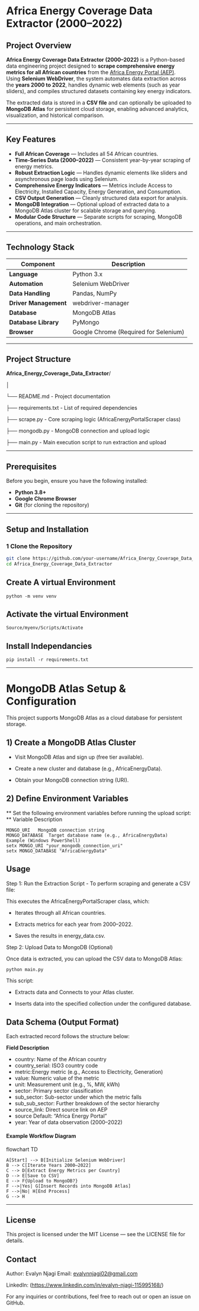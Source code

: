 # Africa Energy Coverage Data Extractor (2000–2022)

## Project Overview

**Africa Energy Coverage Data Extractor (2000–2022)** is a Python-based data engineering project designed to **scrape comprehensive energy metrics for all African countries** from the [Africa Energy Portal (AEP)](https://africa-energy-portal.org).  
Using **Selenium WebDriver**, the system automates data extraction across the **years 2000 to 2022**, handles dynamic web elements (such as year sliders), and compiles structured datasets containing key energy indicators.

The extracted data is stored in a **CSV file** and can optionally be uploaded to **MongoDB Atlas** for persistent cloud storage, enabling advanced analytics, visualization, and historical comparison.

---

## Key Features

- **Full African Coverage** — Includes all 54 African countries.  
- **Time-Series Data (2000–2022)** — Consistent year-by-year scraping of energy metrics.  
- **Robust Extraction Logic** — Handles dynamic elements like sliders and asynchronous page loads using Selenium.  
- **Comprehensive Energy Indicators** — Metrics include Access to Electricity, Installed Capacity, Energy Generation, and Consumption.  
- **CSV Output Generation** — Cleanly structured data export for analysis.  
- **MongoDB Integration** — Optional upload of extracted data to a MongoDB Atlas cluster for scalable storage and querying.  
- **Modular Code Structure** — Separate scripts for scraping, MongoDB operations, and main orchestration.

---

## Technology Stack

| Component | Description |
|------------|-------------|
| **Language** | Python 3.x |
| **Automation** | Selenium WebDriver |
| **Data Handling** | Pandas, NumPy |
| **Driver Management** | webdriver-manager |
| **Database** | MongoDB Atlas |
| **Database Library** | PyMongo |
| **Browser** | Google Chrome (Required for Selenium) |

---

## Project Structure
**Africa_Energy_Coverage_Data_Extractor**/

│

└── README.md - Project documentation

├── requirements.txt - List of required dependencies

├── scrape.py - Core scraping logic (AfricaEnergyPortalScraper class)

├── mongodb.py - MongoDB connection and upload logic

├── main.py - Main execution script to run extraction and upload


---

##  Prerequisites

Before you begin, ensure you have the following installed:

- **Python 3.8+**
- **Google Chrome Browser**
- **Git** (for cloning the repository)

---

##  Setup and Installation

### 1️ Clone the Repository
```bash
git clone https://github.com/your-username/Africa_Energy_Coverage_Data_Extractor.git
cd Africa_Energy_Coverage_Data_Extractor
```
## Create A virtual Environment
```
python -m venv venv
```
## Activate the virtual Environment
```
Source/myenv/Scripts/Activate
```
## Install Independancies
```
pip install -r requirements.txt
```
--- 
# MongoDB Atlas Setup & Configuration

This project supports MongoDB Atlas as a cloud database for persistent storage.

## 1) Create a MongoDB Atlas Cluster

- Visit MongoDB Atlas and sign up (free tier available).

- Create a new cluster and database (e.g., AfricaEnergyData).

- Obtain your MongoDB connection string (URI).

## 2) Define Environment Variables

** Set the following environment variables before running the upload script: **
Variable	Description
```
MONGO_URI	MongoDB connection string
MONGO_DATABASE	Target database name (e.g., AfricaEnergyData)
Example (Windows PowerShell)
setx MONGO_URI "your_mongodb_connection_uri"
setx MONGO_DATABASE "AfricaEnergyData"
```

## Usage

Step 1: Run the Extraction Script - To perform scraping and generate a CSV file:


This executes the AfricaEnergyPortalScraper class, which:

- Iterates through all African countries.

- Extracts metrics for each year from 2000–2022.

- Saves the results in energy_data.csv.

Step 2: Upload Data to MongoDB (Optional)

Once data is extracted, you can upload the CSV data to MongoDB Atlas:
```
python main.py

```
This script:

- Extracts data  and Connects to your Atlas cluster.

- Inserts data into the specified collection under the configured database.

##  Data Schema (Output Format)

Each extracted record follows the structure below:

**Field	Description**
- country:	Name of the African country
- country_serial:	ISO3 country code
- metric:Energy metric (e.g., Access to Electricity, Generation)
- value:	Numeric value of the metric
- unit: Measurement unit (e.g., %, MW, kWh)
- sector:	Primary sector classification
- sub_sector: Sub-sector under which the metric falls
- sub_sub_sector: Further breakdown of the sector hierarchy
- source_link:	Direct source link on AEP
- source	Default: “Africa Energy Portal”
- year: Year of data observation (2000–2022)

####  Example Workflow Diagram

flowchart TD

    A[Start] --> B[Initialize Selenium WebDriver]
    B --> C[Iterate Years 2000–2022]
    C --> D[Extract Energy Metrics per Country]
    D --> E[Save to CSV]
    E --> F{Upload to MongoDB?}
    F -->|Yes| G[Insert Records into MongoDB Atlas]
    F -->|No| H[End Process]
    G --> H
    
---
 ## License

This project is licensed under the MIT License — see the LICENSE
 file for details.

## Contact

Author: Evalyn Njagi
Email: evalynnjagi02@gmail.com

LinkedIn: (https://www.linkedin.com/in/evalyn-njagi-115995168/)

For any inquiries or contributions, feel free to reach out or open an issue on GitHub.


